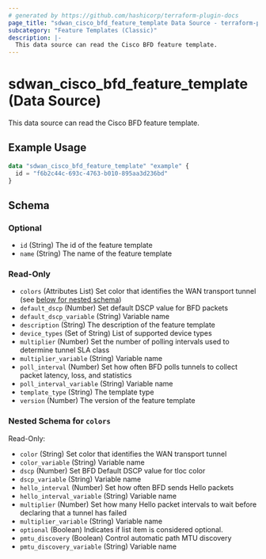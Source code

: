 ```yaml
---
# generated by https://github.com/hashicorp/terraform-plugin-docs
page_title: "sdwan_cisco_bfd_feature_template Data Source - terraform-provider-sdwan"
subcategory: "Feature Templates (Classic)"
description: |-
  This data source can read the Cisco BFD feature template.
---
```


# sdwan_cisco_bfd_feature_template (Data Source)

This data source can read the Cisco BFD feature template.

## Example Usage

```terraform
data "sdwan_cisco_bfd_feature_template" "example" {
  id = "f6b2c44c-693c-4763-b010-895aa3d236bd"
}
```

<!-- schema generated by tfplugindocs -->
## Schema

### Optional

- `id` (String) The id of the feature template
- `name` (String) The name of the feature template

### Read-Only

- `colors` (Attributes List) Set color that identifies the WAN transport tunnel (see [below for nested schema](#nestedatt--colors))
- `default_dscp` (Number) Set default DSCP value for BFD packets
- `default_dscp_variable` (String) Variable name
- `description` (String) The description of the feature template
- `device_types` (Set of String) List of supported device types
- `multiplier` (Number) Set the number of polling intervals used to determine tunnel SLA class
- `multiplier_variable` (String) Variable name
- `poll_interval` (Number) Set how often BFD polls tunnels to collect packet latency, loss, and statistics
- `poll_interval_variable` (String) Variable name
- `template_type` (String) The template type
- `version` (Number) The version of the feature template

<a id="nestedatt--colors"></a>
### Nested Schema for `colors`

Read-Only:

- `color` (String) Set color that identifies the WAN transport tunnel
- `color_variable` (String) Variable name
- `dscp` (Number) Set BFD Default DSCP value for tloc color
- `dscp_variable` (String) Variable name
- `hello_interval` (Number) Set how often BFD sends Hello packets
- `hello_interval_variable` (String) Variable name
- `multiplier` (Number) Set how many Hello packet intervals to wait before declaring that a tunnel has failed
- `multiplier_variable` (String) Variable name
- `optional` (Boolean) Indicates if list item is considered optional.
- `pmtu_discovery` (Boolean) Control automatic path MTU discovery
- `pmtu_discovery_variable` (String) Variable name
